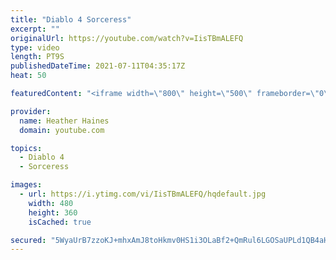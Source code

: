 ```yaml
---
title: "Diablo 4 Sorceress"
excerpt: ""
originalUrl: https://youtube.com/watch?v=IisTBmALEFQ
type: video
length: PT9S
publishedDateTime: 2021-07-11T04:35:17Z
heat: 50

featuredContent: "<iframe width=\"800\" height=\"500\" frameborder=\"0\" src=\"https://www.youtube.com/embed/IisTBmALEFQ\" allow=\"accelerometer; autoplay; encrypted-media; gyroscope; picture-in-picture\" allowfullscreen></iframe>"

provider:
  name: Heather Haines
  domain: youtube.com

topics:
  - Diablo 4
  - Sorceress

images:
  - url: https://i.ytimg.com/vi/IisTBmALEFQ/hqdefault.jpg
    width: 480
    height: 360
    isCached: true

secured: "5WyaUrB7zzoKJ+mhxAmJ8toHkmv0HS1i3OLaBf2+QmRul6LGOSaUPLd1QB4aHD6p4iADns5oTagznL6JfGbuZGdP/XfzcBc9boTX9mztP6mOiBVCYUuEZBINQ5ke8yJSw6b7a8M2zHmew/mbjHy3auQyKd5ttTpmQ8/hppK5hrZIqQaep9JRD3Fm1nZGJyTzT6eggEGISr6Tq5DD6Vl0g7AYT4NenGiJlYPIhugQR+/uLMJzdWpPoYmBHt0Ov9goFlwYKNaAN4qY1jMn1toXQvU38Jscy5kMcmX9AX+73zMJpxCWSLk25yXz21olYNDhRa4BT+wm+entMkWCTE/2ZLHRF0rkwCzKcJo0Eik8YZo+R6DLQkClbfTG6aVWoxWBnmrvEG6LAHRGSVFpdP0rPZ0yBtjM/cWvrCNUcec0Rn4=;BjvWoB5NDB6364BTedE2Tg=="
---
```


